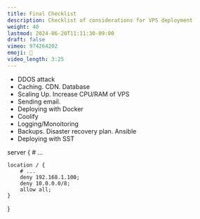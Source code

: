 ```yaml
---
title: Final Checklist
description: Checklist of considerations for VPS deployment
weight: 40
lastmod: 2024-06-20T11:11:30-09:00
draft: false
vimeo: 974264202
emoji: 🚀
video_length: 3:25
---
```



- DDOS attack
- Caching. CDN. Database
- Scaling Up. Increase CPU/RAM of VPS
- Sending email. 
- Deploying with Docker
- Coolify
- Logging/Monoitoring
- Backups. Disaster recovery plan. Ansible
- Deploying with SST




server {
    # ...

    location / {
        # ...
        deny 192.168.1.100;
        deny 10.0.0.0/8;
        allow all;
    }
}



